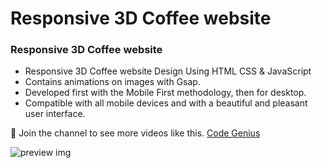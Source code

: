 # Responsive 3D Coffee website
### Responsive 3D Coffee website

- Responsive 3D Coffee website Design Using HTML CSS & JavaScript
- Contains animations on images with Gsap.
- Developed first with the Mobile First methodology, then for desktop.
- Compatible with all mobile devices and with a beautiful and pleasant user interface.

💙 Join the channel to see more videos like this. [Code Genius](https://www.youtube.com/@codegenius02)

![preview img](/preview.png)
